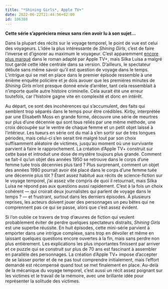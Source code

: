 ```yaml
---
title: "*Shining Girls*, Apple TV+"
date: 2022-06-22T21:44:56+02:00
id: 106388 
---
```


**Cette série s’appréciera mieux sans rien avoir lu à son sujet…**

Dans la plupart des récits sur le voyage temporel, le point de vue est celui des voyageurs. L’idée la plus intéressante de *Shining Girls*, c’est de faire l’inverse et d’ignorer au maximum le voyageur. C’est apparemment [encore plus marqué](https://en.wikipedia.org/wiki/Shining_Girls) dans le roman adapté par Apple TV+, mais Silka Luisa a malgré tout gardé cette idée centrale dans sa version. D’ailleurs, le spectateur débute sans même savoir qu’il est question de voyage dans le temps. L’intrigue qui se met en place dans le premier épisode ressemble à une énième enquête policière et je dois avouer que les premières minutes de *Shining Girls* m’ont presque donné envie d’arrêter, tant cela ressemblait à n’importe quelle autre histoire criminelle. Cela aurait été une erreur toutefois, car l’histoire gagne vite en complexité et donc en intérêt.

Au départ, ce sont des incohérences qui s’accumulent, des faits qui semblent trop séparés dans le temps pour être crédibles. Kirby, interprétée par une Elisabeth Moss en grande forme, découvre une série de meurtres sur plus d’une décennie qui sont tous reliés par une même méthode, une croix découpée sur le ventre de chaque femme et un petit objet laissé à l’intérieur. Les tueurs en série ont du mal à s’en sortir sur de très longues périodes, mais celui-ci s’en serait tiré malgré tout par son choix suffisamment aléatoire de victimes, jusqu’au moment où une survivante parvient à faire le rapprochement. La création d’Apple TV+ construit sur cette base et introduit une dose de mystère toujours plus grande. Comment se fait-il qu’un objet des années 1950 se retrouve dans le corps d’une femme tuée trois décennies plus tard ? Plus surprenant, comment un objet des années 1980 pourrait avoir été placé dans le corps d’une femme tuée une décennie plus tôt ? Étant assez habitué aux récits de science-fiction sur le voyage temporel, j’ai assez vite compris de quoi il retournait, mais Silka Luisa ne répond pas aux questions aussi rapidement. C’est à la fois un choix cohérent — qui croirait deux journalistes qui parlent de voyage dans le temps ? — et frustrant, surtout dans les derniers épisodes. À plusieurs reprises, les acteurs doivent jouer des personnages un peu bêtes qui ne comprennent pas ce qui se passe, alors que c’est assez évident.

Si l’on oublie ce travers de trop d’œuvres de fiction qui veulent probablement éviter de perdre quelques spectateurs distraits, *Shining Girls* est une superbe réussite. En huit épisodes, cette mini-série parvient à emporter dans une intrigue complexe, sans trop en dévoiler et même en laissant quelques questions encore ouvertes à la fin, mais sans perdre non plus entièrement. Les explications les plus importantes finissent par arriver et ce puzzle qui se construit sur plus de 70 ans est fascinant à assembler en parallèle des personnages. La création d’Apple TV+ impose d’accepter de se laisser porter et de ne pas tout comprendre initialement, mais l’effort demandé est récompensé quand tout se met finalement en place. Au-delà de la mécanique du voyage temporel, c’est aussi un récit assez poignant sur les victimes et le travail de la mémoire, avec une brillante idée pour représenter la solitude des victimes. 
